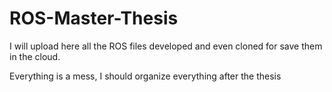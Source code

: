 # ROS-Master-Thesis



I will upload here all the ROS files developed and even cloned for save them in the cloud.

Everything is a mess, I should organize everything after the thesis
